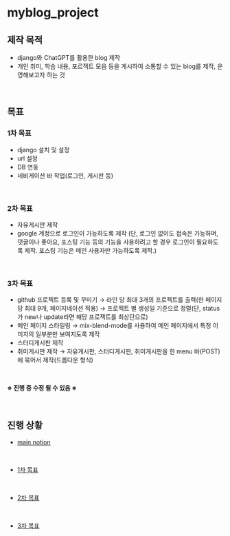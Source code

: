 # myblog_project

## 제작 목적
- django와 ChatGPT를 활용한 blog 제작
- 개인 취미, 학습 내용, 포르젝트 모음 등을 게시하여 소통할 수 있는 blog를 제작, 운영해보고자 하는 것

<br>

## 목표
### 1차 목표
  - django 설치 및 설정
  - url 설정
  - DB 연동
  - 네비게이션 바 작업(로그인, 게시판 등)

<br>

### 2차 목표
  - 자유게시판 제작
  - google 계정으로 로그인이 가능하도록 제작
    (단, 로그인 없이도 접속은 가능하며, 댓글이나 좋아요, 포스팅 기능 등의 기능을 사용하려고 할 경우 로그인이 필요하도록 제작. 포스팅 기능은 메인 사용자만 가능하도록 제작.)

<br>

### 3차 목표
  - github 프로젝트 등록 및 꾸미기
    → 라인 당 최대 3개의 프로젝트를 출력(한 페이지 당 최대 9개, 페이지네이션 적용)
    → 프로젝트 별 생성일 기준으로 정렬(단, status가 new나 update라면 해당 프로젝트를 최상단으로)
  - 메인 페이지 스타일링
    → mix-blend-mode를 사용하여 메인 페이지에서 특정 이미지의 일부분만 보여지도록 제작
  - 스터디게시판 제작
  - 취미게시판 제작
    → 자유게시판, 스터디게시판, 취미게시판을 한 menu 바(POST)에 묶어서 제작(드롭다운 형식)

<br>

<strong>※ 진행 중 수정 될 수 있음 ※</strong>

<br>

## 진행 상황
- [main notion](https://www.notion.so/BLOG-Project-b8c76881fb9d4cc7928ad01c345e0f41?pvs=4)

<br>

- [1차 목표](https://www.notion.so/1-d1325722d2c4496a8cfe7fddd8798ee0?pvs=4)

<br>

- [2차 목표](https://www.notion.so/2-70a33021608b4690b099b1aa945f4464?pvs=4)

<br>

- [3차 목표](https://www.notion.so/3-8c9d610edd17439cae4d8266d632488c?pvs=4)

<br>